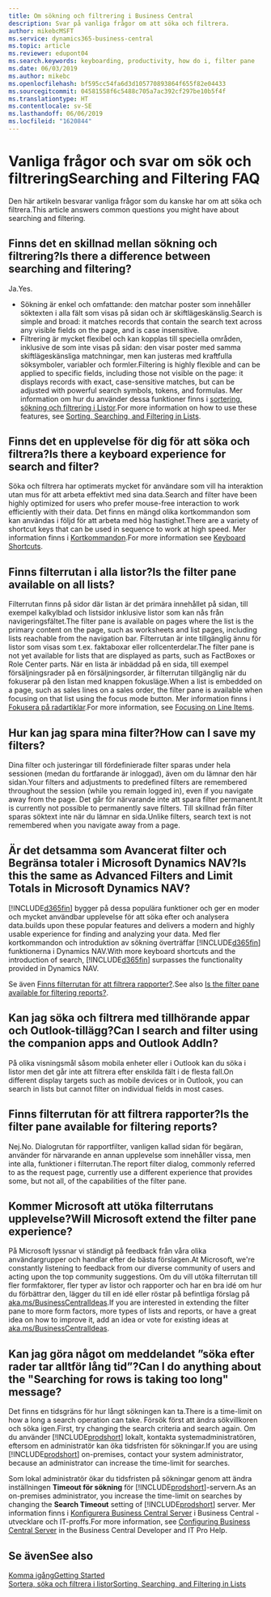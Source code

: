 ```yaml
---
title: Om sökning och filtrering i Business Central
description: Svar på vanliga frågor om att söka och filtrera.
author: mikebcMSFT
ms.service: dynamics365-business-central
ms.topic: article
ms.reviewer: edupont04
ms.search.keywords: keyboarding, productivity, how do i, filter pane
ms.date: 06/03/2019
ms.author: mikebc
ms.openlocfilehash: bf595cc54fa6d3d105770893864f655f82e04433
ms.sourcegitcommit: 04581558f6c5488c705a7ac392cf297be10b5f4f
ms.translationtype: HT
ms.contentlocale: sv-SE
ms.lasthandoff: 06/06/2019
ms.locfileid: "1620844"
---
```

# <a name="searching-and-filtering-faq"></a><span data-ttu-id="6e89d-103">Vanliga frågor och svar om sök och filtrering</span><span class="sxs-lookup"><span data-stu-id="6e89d-103">Searching and Filtering FAQ</span></span>
<span data-ttu-id="6e89d-104">Den här artikeln besvarar vanliga frågor som du kanske har om att söka och filtrera.</span><span class="sxs-lookup"><span data-stu-id="6e89d-104">This article answers common questions you might have about searching and filtering.</span></span>

## <a name="is-there-a-difference-between-searching-and-filtering"></a><span data-ttu-id="6e89d-105">Finns det en skillnad mellan sökning och filtrering?</span><span class="sxs-lookup"><span data-stu-id="6e89d-105">Is there a difference between searching and filtering?</span></span>
<span data-ttu-id="6e89d-106">Ja.</span><span class="sxs-lookup"><span data-stu-id="6e89d-106">Yes.</span></span>
- <span data-ttu-id="6e89d-107">Sökning är enkel och omfattande: den matchar poster som innehåller söktexten i alla fält som visas på sidan och är skiftlägeskänslig.</span><span class="sxs-lookup"><span data-stu-id="6e89d-107">Search is simple and broad: it matches records that contain the search text across any visible fields on the page, and is case insensitive.</span></span>
- <span data-ttu-id="6e89d-108">Filtrering är mycket flexibel och kan kopplas till speciella områden, inklusive de som inte visas på sidan: den visar poster med samma skiftlägeskänsliga matchningar, men kan justeras med kraftfulla söksymboler, variabler och formler.</span><span class="sxs-lookup"><span data-stu-id="6e89d-108">Filtering is highly flexible and can be applied to specific fields, including those not visible on the page: it displays records with exact, case-sensitive matches, but can be adjusted with powerful search symbols, tokens, and formulas.</span></span> <span data-ttu-id="6e89d-109">Mer information om hur du använder dessa funktioner finns i [sortering, sökning och filtrering i Listor](ui-enter-criteria-filters.md).</span><span class="sxs-lookup"><span data-stu-id="6e89d-109">For more information on how to use these features, see [Sorting, Searching, and Filtering in Lists](ui-enter-criteria-filters.md).</span></span>

## <a name="is-there-a-keyboard-experience-for-search-and-filter"></a><span data-ttu-id="6e89d-110">Finns det en upplevelse för dig för att söka och filtrera?</span><span class="sxs-lookup"><span data-stu-id="6e89d-110">Is there a keyboard experience for search and filter?</span></span>
<span data-ttu-id="6e89d-111">Söka och filtrera har optimerats mycket för användare som vill ha interaktion utan mus för att arbeta effektivt med sina data.</span><span class="sxs-lookup"><span data-stu-id="6e89d-111">Search and filter have been highly optimized for users who prefer mouse-free interaction to work efficiently with their data.</span></span> <span data-ttu-id="6e89d-112">Det finns en mängd olika kortkommandon som kan användas i följd för att arbeta med hög hastighet.</span><span class="sxs-lookup"><span data-stu-id="6e89d-112">There are a variety of shortcut keys that can be used in sequence to work at high speed.</span></span> <span data-ttu-id="6e89d-113">Mer information finns i [Kortkommandon](keyboard-shortcuts.md#KeyboardFilter).</span><span class="sxs-lookup"><span data-stu-id="6e89d-113">For more information see [Keyboard Shortcuts](keyboard-shortcuts.md#KeyboardFilter).</span></span>

## <a name="is-the-filter-pane-available-on-all-lists"></a><span data-ttu-id="6e89d-114">Finns filterrutan i alla listor?</span><span class="sxs-lookup"><span data-stu-id="6e89d-114">Is the filter pane available on all lists?</span></span>
<span data-ttu-id="6e89d-115">Filterrutan finns på sidor där listan är det primära innehållet på sidan, till exempel kalkylblad och listsidor inklusive listor som kan nås från navigeringsfältet.</span><span class="sxs-lookup"><span data-stu-id="6e89d-115">The filter pane is available on pages where the list is the primary content on the page, such as worksheets and list pages, including lists reachable from the navigation bar.</span></span> <span data-ttu-id="6e89d-116">Filterrutan är inte tillgänglig ännu för listor som visas som t.ex. faktaboxar eller rollcenterdelar.</span><span class="sxs-lookup"><span data-stu-id="6e89d-116">The filter pane is not yet available for lists that are displayed as parts, such as FactBoxes or Role Center parts.</span></span> <span data-ttu-id="6e89d-117">När en lista är inbäddad på en sida, till exempel försäljningsrader på en försäljningsorder, är filterrutan tillgänglig när du fokuserar på den listan med knappen fokusläge.</span><span class="sxs-lookup"><span data-stu-id="6e89d-117">When a list is embedded on a page, such as sales lines on a sales order, the filter pane is available when focusing on that list using the focus mode button.</span></span> <span data-ttu-id="6e89d-118">Mer information finns i [Fokusera på radartiklar](ui-enter-data.md#Focus).</span><span class="sxs-lookup"><span data-stu-id="6e89d-118">For more information, see [Focusing on Line Items](ui-enter-data.md#Focus).</span></span>

## <a name="how-can-i-save-my-filters"></a><span data-ttu-id="6e89d-119">Hur kan jag spara mina filter?</span><span class="sxs-lookup"><span data-stu-id="6e89d-119">How can I save my filters?</span></span>

<span data-ttu-id="6e89d-120">Dina filter och justeringar till fördefinierade filter sparas under hela sessionen (medan du fortfarande är inloggad), även om du lämnar den här sidan.</span><span class="sxs-lookup"><span data-stu-id="6e89d-120">Your filters and adjustments to predefined filters are remembered throughout the session (while you remain logged in), even if you navigate away from the page.</span></span> <span data-ttu-id="6e89d-121">Det går för närvarande inte att spara filter permanent.</span><span class="sxs-lookup"><span data-stu-id="6e89d-121">It is currently not possible to permanently save filters.</span></span> <span data-ttu-id="6e89d-122">Till skillnad från filter sparas söktext inte när du lämnar en sida.</span><span class="sxs-lookup"><span data-stu-id="6e89d-122">Unlike filters, search text is not remembered when you navigate away from a page.</span></span>

## <a name="is-this-the-same-as-advanced-filters-and-limit-totals-in-microsoft-dynamics-nav"></a><span data-ttu-id="6e89d-123">Är det detsamma som Avancerat filter och Begränsa totaler i Microsoft Dynamics NAV?</span><span class="sxs-lookup"><span data-stu-id="6e89d-123">Is this the same as Advanced Filters and Limit Totals in Microsoft Dynamics NAV?</span></span>

[!INCLUDE[d365fin](includes/d365fin_md.md)] <span data-ttu-id="6e89d-124">bygger på dessa populära funktioner och ger en moder och mycket användbar upplevelse för att söka efter och analysera data.</span><span class="sxs-lookup"><span data-stu-id="6e89d-124">builds upon these popular features and delivers a modern and highly usable experience for finding and analyzing your data.</span></span> <span data-ttu-id="6e89d-125">Med fler kortkommandon och introduktion av sökning överträffar [!INCLUDE[d365fin](includes/d365fin_md.md)] funktionerna i Dynamics NAV.</span><span class="sxs-lookup"><span data-stu-id="6e89d-125">With more keyboard shortcuts and the introduction of search, [!INCLUDE[d365fin](includes/d365fin_md.md)] surpasses the functionality provided in Dynamics NAV.</span></span>  

<span data-ttu-id="6e89d-126">Se även [Finns filterrutan för att filtrera rapporter?](#is-the-filter-pane-available-for-filtering-reports).</span><span class="sxs-lookup"><span data-stu-id="6e89d-126">See also [Is the filter pane available for filtering reports?](#is-the-filter-pane-available-for-filtering-reports).</span></span>  

## <a name="can-i-search-and-filter-using-the-companion-apps-and-outlook-addin"></a><span data-ttu-id="6e89d-127">Kan jag söka och filtrera med tillhörande appar och Outlook-tillägg?</span><span class="sxs-lookup"><span data-stu-id="6e89d-127">Can I search and filter using the companion apps and Outlook AddIn?</span></span>
<span data-ttu-id="6e89d-128">På olika visningsmål såsom mobila enheter eller i Outlook kan du söka i listor men det går inte att filtrera efter enskilda fält i de flesta fall.</span><span class="sxs-lookup"><span data-stu-id="6e89d-128">On different display targets such as mobile devices or in Outlook, you can search in lists but cannot filter on individual fields in most cases.</span></span>

## <a name="is-the-filter-pane-available-for-filtering-reports"></a><span data-ttu-id="6e89d-129">Finns filterrutan för att filtrera rapporter?</span><span class="sxs-lookup"><span data-stu-id="6e89d-129">Is the filter pane available for filtering reports?</span></span>
<span data-ttu-id="6e89d-130">Nej.</span><span class="sxs-lookup"><span data-stu-id="6e89d-130">No.</span></span> <span data-ttu-id="6e89d-131">Dialogrutan för rapportfilter, vanligen kallad sidan för begäran, använder för närvarande en annan upplevelse som innehåller vissa, men inte alla, funktioner i filterrutan.</span><span class="sxs-lookup"><span data-stu-id="6e89d-131">The report filter dialog, commonly referred to as the request page, currently use a different experience that provides some, but not all, of the capabilities of the filter pane.</span></span>

## <a name="will-microsoft-extend-the-filter-pane-experience"></a><span data-ttu-id="6e89d-132">Kommer Microsoft att utöka filterrutans upplevelse?</span><span class="sxs-lookup"><span data-stu-id="6e89d-132">Will Microsoft extend the filter pane experience?</span></span>
<span data-ttu-id="6e89d-133">På Microsoft lyssnar vi ständigt på feedback från våra olika användargrupper och handlar efter de bästa förslagen.</span><span class="sxs-lookup"><span data-stu-id="6e89d-133">At Microsoft, we're constantly listening to feedback from our diverse community of users and acting upon the top community suggestions.</span></span> <span data-ttu-id="6e89d-134">Om du vill utöka filterrutan till fler formfaktorer, fler typer av listor och rapporter och har en bra idé om hur du förbättrar den, lägger du till en idé eller röstar på befintliga förslag på [aka.ms/BusinessCentralIdeas](https://aka.ms/businesscentralideas).</span><span class="sxs-lookup"><span data-stu-id="6e89d-134">If you are interested in extending the filter pane to more form factors, more types of lists and reports, or have a great idea on how to improve it, add an idea or vote for existing ideas at [aka.ms/BusinessCentralIdeas](https://aka.ms/businesscentralideas).</span></span>

## <a name="can-i-do-anything-about-the-searching-for-rows-is-taking-too-long-message"></a><span data-ttu-id="6e89d-135">Kan jag göra något om meddelandet ”söka efter rader tar alltför lång tid”?</span><span class="sxs-lookup"><span data-stu-id="6e89d-135">Can I do anything about the "Searching for rows is taking too long" message?</span></span>

<span data-ttu-id="6e89d-136">Det finns en tidsgräns för hur långt sökningen kan ta.</span><span class="sxs-lookup"><span data-stu-id="6e89d-136">There is a time-limit on how a long a search operation can take.</span></span> <span data-ttu-id="6e89d-137">Försök först att ändra sökvillkoren och söka igen.</span><span class="sxs-lookup"><span data-stu-id="6e89d-137">First, try changing the search criteria and search again.</span></span> <span data-ttu-id="6e89d-138">Om du använder [!INCLUDE[prodshort](includes/prodshort.md)] lokalt, kontakta systemadministratören, eftersom en administratör kan öka tidsfristen för sökningar.</span><span class="sxs-lookup"><span data-stu-id="6e89d-138">If you are using [!INCLUDE[prodshort](includes/prodshort.md)] on-premises, contact your system administrator, because an administrator can increase the time-limit for searches.</span></span>

<span data-ttu-id="6e89d-139">Som lokal administratör ökar du tidsfristen på sökningar genom att ändra inställningen **Timeout för sökning** för [!INCLUDE[prodshort](includes/prodshort.md)]-servern.</span><span class="sxs-lookup"><span data-stu-id="6e89d-139">As an on-premises administrator, you increase the time-limit on searches by changing the **Search Timeout** setting of [!INCLUDE[prodshort](includes/prodshort.md)] server.</span></span> <span data-ttu-id="6e89d-140">Mer information finns i [Konfigurera Business Central Server](https://docs.microsoft.com/en-us/dynamics365/business-central/dev-itpro/administration/configure-server-instance?#Database) i Business Central -utvecklare och IT-proffs.</span><span class="sxs-lookup"><span data-stu-id="6e89d-140">For more information, see [Configuring Business Central Server](https://docs.microsoft.com/en-us/dynamics365/business-central/dev-itpro/administration/configure-server-instance?#Database) in the Business Central Developer and IT Pro Help.</span></span>

## <a name="see-also"></a><span data-ttu-id="6e89d-141">Se även</span><span class="sxs-lookup"><span data-stu-id="6e89d-141">See also</span></span>

[<span data-ttu-id="6e89d-142">Komma igång</span><span class="sxs-lookup"><span data-stu-id="6e89d-142">Getting Started</span></span>](product-get-started.md)  
[<span data-ttu-id="6e89d-143">Sortera, söka och filtrera i listor</span><span class="sxs-lookup"><span data-stu-id="6e89d-143">Sorting, Searching, and Filtering in Lists</span></span>](ui-enter-criteria-filters.md)  
